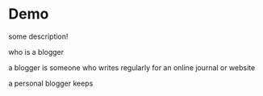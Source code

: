 # Demo

some description! 

who is a blogger

a blogger is someone who writes regularly for an online journal or website 

a personal blogger keeps
